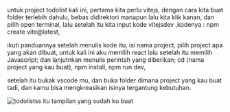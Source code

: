untuk project todolist kali ini, pertama kita perlu vitejs, dengan cara kita buat folder terlebih dahulu, bebas didirektori manapun lalu kita klik kanan, dan pilih open terminal,
lalu setelah itu kita input kode vitejsdev ,kodenya :
npm create vite@latest,

ikuti panduannya setelah menulis kode itu, isi nama project, pilih project apa yang akan dibuat, untuk kali ini aku memilih react
lalu setelah itu memilih Javascript;
dan lanjutnkan menulis perintah yang diberikan;
cd (nama project yang kau buat), 
npm install, 
npm run dev, 

setelah itu bukak vscode mu, dan buka folder dimana project yang kau buat tadi, dan kamu bisa mengkreasikan isinya tergantung kebutuhan.

![todolistss](https://github.com/user-attachments/assets/7af1beb7-3168-417b-84f4-5f0566967320)
itu tampilan yang sudah ku buat
